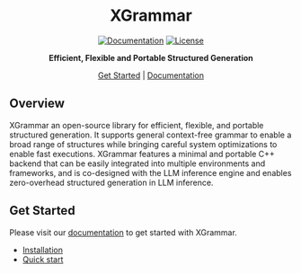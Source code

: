 <div align="center" id="top">

# XGrammar

[![Documentation](https://img.shields.io/badge/docs-latest-green)](https://xgrammar.mlc.ai/docs/)
[![License](https://img.shields.io/badge/license-apache_2-blue)](https://github.com/mlc-ai/xgrammar/blob/main/LICENSE)

**Efficient, Flexible and Portable Structured Generation**


[Get Started](#get-started) | [Documentation](https://xgrammar.mlc.ai/docs/) <!-- TODO: | [Blogpost](https://blog.mlc.ai/TODO) -->

</div>

## Overview

XGrammar an open-source library for efficient, flexible, and portable structured generation.
It supports general context-free grammar to enable a broad range of structures while bringing careful system optimizations to enable fast executions.
XGrammar features a minimal and portable C++ backend that can be easily integrated into multiple environments and frameworks,
and is co-designed with the LLM inference engine and enables zero-overhead structured generation in LLM inference.
<!--
## Key Features

TODO
WebLLM reference https://github.com/mlc-ai/web-llm/#key-features, if we want to list key features.
-->


## Get Started

Please visit our [documentation](https://xgrammar.mlc.ai/docs/) to get started with XGrammar.
- [Installation](https://xgrammar.mlc.ai/docs/installation)
- [Quick start](https://xgrammar.mlc.ai/docs/quick_start)


<!--
## Links

TODO
- [Demo App: WebLLM Chat](https://chat.webllm.ai/)
- If you want to run LLM on native runtime, check out [MLC-LLM](https://github.com/mlc-ai/mlc-llm)
- You might also be interested in [Web Stable Diffusion](https://github.com/mlc-ai/web-stable-diffusion/).
-->
